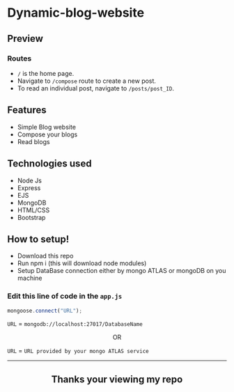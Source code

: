 # Dynamic-blog-website

## Preview 

### Routes

* <code>/</code> is the home page.
* Navigate to <code>/compose</code> route to create a new post.
* To read an individual post, navigate to <code>/posts/post_ID</code>.

## Features

* Simple Blog website
* Compose your blogs
* Read blogs

## Technologies used

* Node Js
* Express
* EJS
* MongoDB
* HTML/CSS
* Bootstrap

## How to setup!

* Download this repo
* Run npm i (this will download node modules)
* Setup DataBase connection either by mongo ATLAS or mongoDB on you machine

### Edit this line of code in the `app.js`

```JavaScript
mongoose.connect("URL");
```

`URL` = `mongodb://localhost:27017/DatabaseName`

<p align="center"> OR 

`URL` = `URL provided by your mongo ATLAS service`

---

## <p align="center">  Thanks your viewing my repo



